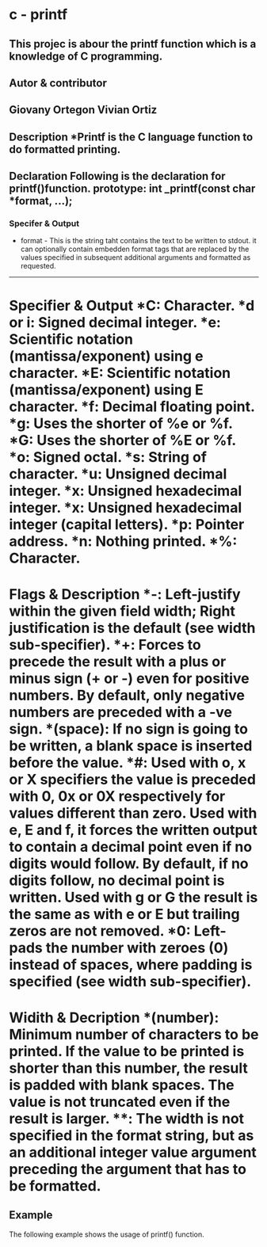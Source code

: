 # c - printf
This projec is abour the printf function which is a knowledge of C programming.
---------
Autor & contributor
-----------
Giovany Ortegon
Vivian Ortiz
-----------
Description
*Printf is the C language function to do formatted printing.
-----------
Declaration
Following is the declaration for printf()function.
prototype: int _printf(const char *format, ...);
-----------
### Specifer & Output
* format - This is the string taht contains the text to be written to stdout. it can optionally contain embedden format tags that are replaced by the values specified in subsequent additional arguments and formatted as requested.
------------
Specifier & Output
*C: Character.
*d or i: Signed decimal integer.
*e: Scientific notation (mantissa/exponent) using e character.
*E: Scientific notation (mantissa/exponent) using E character.
*f: Decimal floating point.
*g: Uses the shorter of %e or %f.
*G: Uses the shorter of %E or %f.
*o: Signed octal.
*s: String of character.
*u: Unsigned decimal integer.
*x: Unsigned hexadecimal integer.
*x: Unsigned hexadecimal integer (capital letters).
*p: Pointer address.
*n: Nothing printed.
*%: Character.
=================
Flags & Description
*-: Left-justify within the given field width; Right justification is the default (see width sub-specifier).
*+: Forces to precede the result with a plus or minus sign (+ or -) even for positive numbers. By default, only negative numbers are preceded with a -ve sign.
*(space): If no sign is going to be written, a blank space is inserted before the value.
*#: Used with o, x or X specifiers the value is preceded with 0, 0x or 0X respectively for values different than zero. Used with e, E and f, it forces the written output to contain a decimal point even if no digits would follow. By default, if no digits follow, no decimal point is written. Used with g or G the result is the same as with e or E but trailing zeros are not removed.
*0: Left-pads the number with zeroes (0) instead of spaces, where padding is specified (see width sub-specifier).
=================
Widith & Decription
*(number): Minimum number of characters to be printed. If the value to be printed is shorter than this number, the result is padded with blank spaces. The value is not truncated even if the result is larger.
**: The width is not specified in the format string, but as an additional integer value argument preceding the argument that has to be formatted.
=========
Example
------------
The following example shows the usage of printf() function.
